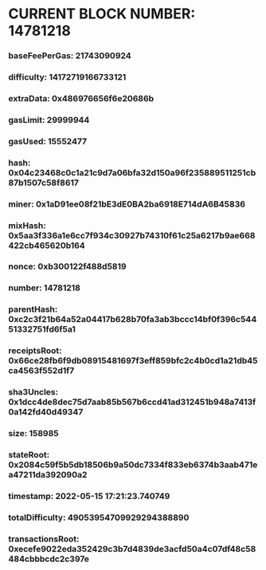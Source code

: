 # CURRENT BLOCK NUMBER: 14781218

### baseFeePerGas: 21743090924
### difficulty: 14172719166733121
### extraData: 0x486976656f6e20686b
### gasLimit: 29999944
### gasUsed: 15552477
### hash: 0x04c23468c0c1a21c9d7a06bfa32d150a96f235889511251cb87b1507c58f8617
### miner: 0x1aD91ee08f21bE3dE0BA2ba6918E714dA6B45836
### mixHash: 0x5aa3f336a1e6cc7f934c30927b74310f61c25a6217b9ae668422cb465620b164
### nonce: 0xb300122f488d5819
### number: 14781218
### parentHash: 0xc2c3f21b64a52a04417b628b70fa3ab3bccc14bf0f396c54451332751fd6f5a1
### receiptsRoot: 0x66ce28fb6f9db08915481697f3eff859bfc2c4b0cd1a21db45ca4563f552d1f7
### sha3Uncles: 0x1dcc4de8dec75d7aab85b567b6ccd41ad312451b948a7413f0a142fd40d49347
### size: 158985
### stateRoot: 0x2084c59f5b5db18506b9a50dc7334f833eb6374b3aab471ea47211da392090a2
### timestamp: 2022-05-15 17:21:23.740749
### totalDifficulty: 49053954709929294388890
### transactionsRoot: 0xecefe9022eda352429c3b7d4839de3acfd50a4c07df48c58484cbbbcdc2c397e
